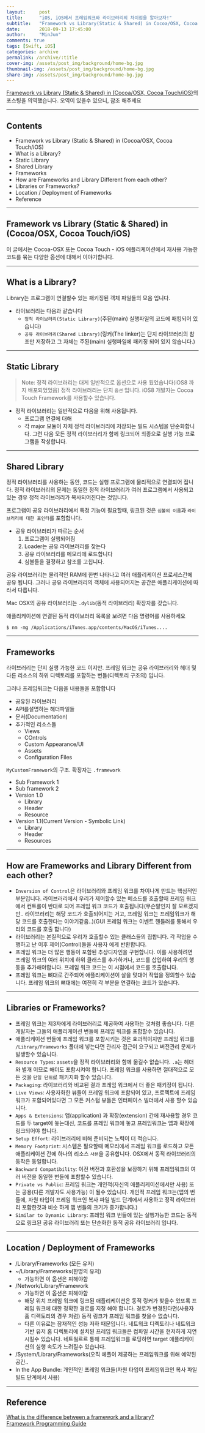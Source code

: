 ```yaml
---
layout:     post
title:      "iOS, iOS에서 프레임워크와 라이브러리의 차이점을 알아보자!"
subtitle:   "Framework vs Library(Static & Shared) in Cocoa/OSX, Cocoa Touch/iOS"
date:       2018-09-13 17:45:00
author:     "MinJun"
comments: true 
tags: [Swift, iOS]
categories: archive
permalink: /archive/:title
cover-img: /assets/post_img/background/home-bg.jpg
thumbnail-img: /assets/post_img/background/home-bg.jpg
share-img: /assets/post_img/background/home-bg.jpg
---
```


[Framework vs Library (Static & Shared) in (Cocoa/OSX, Cocoa Touch/iOS)](http://www.knowstack.com/framework-vs-library-cocoa-ios/)의 포스팅을 의역했습니다. 오역이 있을수 있으니, 참조 해주세요

---

## Contents 

- Framework vs Library (Static & Shared) in (Cocoa/OSX, Cocoa Touch/iOS)
- What is a Library? 
- Static Library 
- Shared Library 
- Frameworks
- How are Frameworks and Library Different from each other?
- Libraries or Frameworks?
- Location / Deployment of Frameworks
- Reference 

---

## Framework vs Library (Static & Shared) in (Cocoa/OSX, Cocoa Touch/iOS)



이 글에서는 Cocoa-OSX 또는 Cocoa Touch - iOS 애플리케이션에서 재사용 가능한 코드를 묶는 다양한 옵션에 대해서 이야기합니다.

---

## What is a Library? 

Library는 프로그램이 연결할수 있는 패키징된 객체 파일들의 모음 입니다.

- 라이브러리는 다음과 같습니다
	- `정적 라이브러리(Static Library)`(주된(main) 실행파일의 코드에 패킹되어 있습니다)
	- `공유 라이브러리(Shared Library)`(링커(The linker)는 단지 라이브러리의 참조만 저장하고 그 자체는 주된(main) 실행파일에 패키징 되어 있지 않습니다.)

---

## Static Library 

> Note: 정적 라이브러리는 대게 일반적으로 옵션으로 사용 됬었습니다(iOS8 까지 배포되었었음) 정적 라이브러리는 단지 `옵션` 입니다. iOS8 개발자는 Cocoa Touch Framework를 사용할수 있습니다. 

- 정적 라이브러리는 일반적으로 다음을 위해 사용됩니다.
	- 프로그램 연결에 대해 
	- 각 major 모듈이 자체 정적 라이브러리에 저장되는 빌드 시스템을 단순화합니다. 그런 다음 모든 정적 라이브러리가 함께 링크되어 최종으로 실행 가능 프로그램을 작성합니다. 

---

## Shared Library 

정적 라이브러리를 사용하는 동안, 코드는 실행 프로그램에 물리적으로 연결되어 집니다. 정적 라이브러리의 문제는 동일한 정적 라이브러리가 여러 프로그램에서 사용되고 있는 경우 정적 라이브러리가 복사되어진다는 것입니다. 

프로그램이 공유 라이브러리에서 특정 기능이 필요할때, 링크된 것은 `심볼의 이름`과 `라이브러리에 대한 포인터`를 포함합니다. 

- 공유 라이브러리가 따르는 순서 
	1. 프로그램이 실행되어짐 
	2. Loader는 공유 라이브러리를 찾는다 
	3. 공유 라이브러리를 메모리에 로드합니다
	4. 심볼들을 결정하고 참조를 고칩니다. 

공유 라이브러리는 물리적인 RAM에 한번 나타나고 여러 애플리케이션 프로세스간에 공유 됩니다. 그러나 공유 라이브러리의 객체에 사용되어지는 공간은 애플리케이션에 따라서 다릅니다. 

Mac OSX의 공유 라이브러리는 `.dylib`(동적 라이브러리) 확장자를 갖습니다. 

애플리케이션에 연결된 동적 라이브러리 목록을 보려면 다음 명령어를 사용하세요

```
$ nm -mg /Applications/iTunes.app/contents/MacOS/iTunes....
```

---

## Frameworks

라이브러리는 단지 실행 가능한 코드 이지만. 프레임 워크는 공유 라이브러리와 헤더 및 다른 리소스의 하위 디렉토리를 포함하는 번들(디렉토리 구조의) 입니다. 

그러나 프레임워크는 다음을 내용들을 포함합니다

- 공유된 라이브러리
- API를설명하는 해더파일들 
- 문서(Documentation)
- 추가적인 리소스들
	- Views
	- COntrols
	- Custom Appearance/UI
	- Assets
	- Configuration Files 

`MyCustomFramework`의 구조. 확장자는 `.framework`

- Sub Framework 1 
- Sub framework 2 
- Version 1.0
	- Library
	- Header 
	- Resource 
- Version 1.1(Current Version - Symbolic Link) 
	- Library 
	- Header 
	- Resources 

---

## How are Frameworks and Library Different from each other?

- `Inversion of Control`은 라이브러리와 프레임 워크를 차이나게 만드는 핵심적인 부분입니다. 라이브러리에서 우리가 제어할수 있는 메소드를 호출할때 프레임 워크에서 컨트롤이 반대로 되어 프레임 워크 코드가 호출됩니다(무슨말인지 잘 모르겠지만.. 라이브러리는 해당 코드가 호출되어지는 거고, 프레임 워크는 프레임워크가 해당 코드를 호출한다는 이야기같음..)(GUI 프레임 워크는 이벤트 핸들러를 통해서 우리의 코드를 호출 합니다)
- 라이브러리는 본질적으로 우리가 호출할수 있는 클래스들의 집합니다. 각 작업을 수행하고 난 이후 제어(Control)들을 사용자 에게 반환합니다. 
- 프레임 워크는 더 많은 행동이 포함된 추상디자인을 구현합니다. 이를 사용하려면 프레임 워크의 여러 위치에 하위 클래스를 추가하거나, 코드를 삽입하여 우리의 행동을 추가해야합니다. 프레임 워크 코드는 이 시점에서 코드를 호출합니다.
- 프레임 워크는 뼈대로 간주되어 애플리케이션이 살을 덫대어 작업을 정의할수 있습니다. 프레임 워크의 뼈대에는 여전히 각 부분을 연결하는 코드가 있습니다. 

---

## Libraries or Frameworks?

- 프레임 워크는 제3자에게 라이브러리르 제공하여 사용하는 것처럼 좋습니다. 다른 개발자는 그들의 애플리케이션 번들에 프레임 워크를 포함할수 있습니다. 
- 애플리케이션 번들에 프레임 워크를 포함시키는 것은 효과적이지만 프레임 워크를 `/Library/Frameworks` 폴더에 넣는다면 관리자 접근이 요구되고 버전관리 문제가 발생할수 있습니다.
- `Resource Types`: `assets`을 정적 라이브러리와 함께 옮길수 없습니다. `.a`는 헤더와 별개 이므로 해더도 포함시켜야 합니다. 프레임 워크를 사용하면 절대적으로 모든 것을 `단일 단위`로 패키지화 할수 있습니다. 
- `Packaging`: 라이브러리와 비교된 결과 프레임 워크에서 더 좋은 패키징이 됩니다. 
- `Live Views`: 사용자화한 뷰들이 프레임 워크에 포함되어 있고, 프로젝트에 프레임 워크가 포함되어있다면 그 모든 커스텀 뷰들은 인터페이스 빌더에서 사용 할수 있습니다.
- `Apps & Extensions`: 앱(application) 과 확장(extension) 간에 재사용할 경우 코드를 두 target에 놓는대신, 코드를 프레임 워크에 놓고 프레임워크는 앱과 확장에 링크되어야 합니다. 
- `Setup Effort`: 라이브러리에 비해 준비되는 노력이 더 적습니다.
- `Memory Footprint`: 시스템은 필요할때 메모리에서 프레임 워크를 로드하고 모든 애플리케이션 간에 하나의 리소스 `사본`을 공유합니다. OSX에서 동적 라이브러리의 동작은 동일합니다. 
- `Backward Compatibility`: 이전 버전과 호환성을 보장하기 위해 프레임워크의 여러 버전을 동일한 번들에 포함할수 있습니다. 
- `Private vs Public`: 프레임 워크는 개인적(자신의 애플리케이션에서만 사용) 또는 공용(다른 개발자도 사용가능) 이 될수 있습니다. 개인적 프레임 워크는(앱의 번들에, 자원 타입이 프레임 워크인 복사 파일 빌드 단계에서 사용하고 정적 라이브러리 포함한것과 비슷 하게 앱 번들의 크기가 증가합니다.)
- `Similar to Dynamic Library`: 프레임 워크 번들에 있는 실행가능한 코드는 동적으로 링크된 공유 라이브러리 또는 단순화한 동적 공유 라이브러리 입니다.

---

## Location / Deployment of Frameworks

- /Library/Frameworks (모든 유저)
- ~/Library/Frameworks(한명의 유저)
	- 가능하면 이 옵션은 피해야함
- /Network/Library/Framework
	- 가능하면 이 옵션은 피해야함 
	- 해당 위치 프레임 워크에 링크된 애플리케이션은 동적 링커가 찾을수 있또록 프레임 워크에 대한 정확한 경로를 지정 해야 합니다. 경로가 변경된다면(사용자 홈 디렉토리의 경우 처럼) 동적 링크가 프레임 워크를 찾을수 없습니다.
	- 다른 이유로는 잠재적인 성능 저하 때문입니다. 네트워크 디렉토리나 네트워크 기반 유저 홈 디렉토리에 설치된 프레임 워크들은 컴파일 시간을 현저하게 지연 시킬수 있습니다. 네트웤르르 통해 프레임워크를 로딩하면 target 애플리케이션의 실행 속도가 느려질수 있습니다.
- /System/Library/Frameworks(오직 에플이 제공하는 프레임워크를 위해 예약된 공간..
- In the App Bundle: 개인적인 프레임 워크들(자원 타입이 프레임워크인 복사 파일 빌드 단계에서 사용)

---

## Reference 

[What is the difference between a framework and a library?](https://stackoverflow.com/questions/148747/what-is-the-difference-between-a-framework-and-a-library)<br>
[Framework Programming Guide](https://developer.apple.com/library/archive/documentation/MacOSX/Conceptual/BPFrameworks/Tasks/InstallingFrameworks.html#//apple_ref/doc/uid/20002261-BBCCFBJA)<br>
